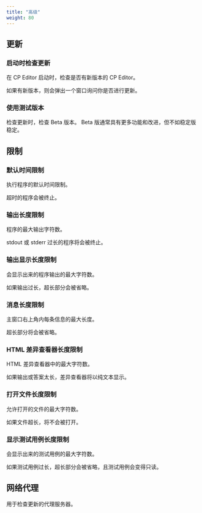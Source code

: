 ```yaml
---
title: "高级"
weight: 80
---
```


## 更新

### 启动时检查更新

在 CP Editor 启动时，检查是否有新版本的 CP Editor。

如果有新版本，则会弹出一个窗口询问你是否进行更新。

### 使用测试版本

检查更新时，检查 Beta 版本。 Beta 版通常具有更多功能和改进，但不如稳定版稳定。

## 限制

### 默认时间限制

执行程序的默认时间限制。

超时的程序会被终止。

### 输出长度限制

程序的最大输出字符数。

stdout 或 stderr 过长的程序将会被终止。

### 输出显示长度限制

会显示出来的程序输出的最大字符数。

如果输出过长，超长部分会被省略。

### 消息长度限制

主窗口右上角内每条信息的最大长度。

超长部分将会被省略。

### HTML 差异查看器长度限制

HTML 差异查看器中的最大字符数。

如果输出或答案太长，差异查看器将以纯文本显示。

### 打开文件长度限制

允许打开的文件的最大字符数。

如果文件超长，将不会被打开。

### 显示测试用例长度限制

会显示出来的测试用例的最大字符数。

如果测试用例过长，超长部分会被省略，且测试用例会变得只读。

## 网络代理

用于检查更新的代理服务器。
